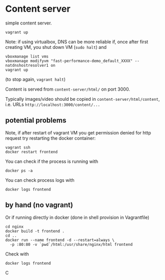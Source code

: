 # Content server

simple content server.

```
vagrant up
```
Note: if using virtualbox, DNS can be more reliable if, once after first creating VM, you shut down VM (`sudo halt`) and 
```
vboxmanage list vms
vboxmanage modifyvm "fast-performance-demo_default_XXXX" --natdnshostresolver1 on
vagrant up
```

(to stop again, `vagrant halt`)

Content is served from `content-server/html/` on port 3000.

Typically images/video should be copied in `content-server/html/content`, i.e. URLs
`http://localhost:3000/content/...`

## potential problems

Note, if after restart of vagrant VM you get permission denied for http request 
try restarting the docker container:
```
vagrant ssh
docker restart frontend
```

You can check if the process is running with
```
docker ps -a
```

You can check process logs with 
```
docker logs frontend
```

## by hand (no vagrant)

Or if running directly in docker (done in shell provision in Vagrantfile)
```
cd nginx
docker build -t frontend .
cd ..
docker run --name frontend -d --restart=always \
  -p :80:80 -v `pwd`/html:/usr/share/nginx/html frontend
```

Check with 
```
docker logs frontend
```

C